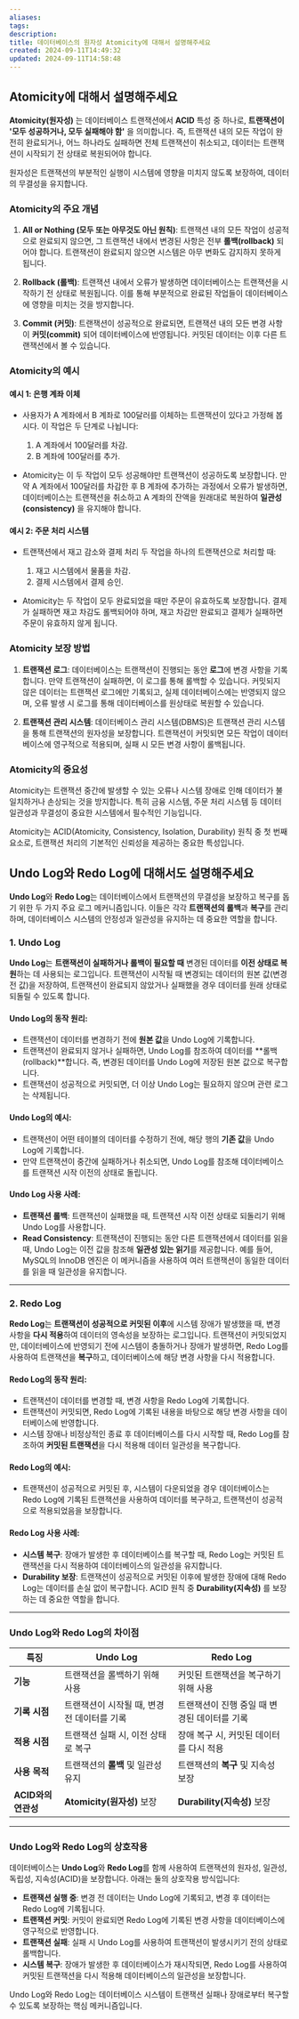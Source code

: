 ```yaml
---
aliases: 
tags: 
description:
title: 데이터베이스의 원자성 Atomicity에 대해서 설명해주세요
created: 2024-09-11T14:49:32
updated: 2024-09-11T14:58:48
---
```


## Atomicity에 대해서 설명해주세요

**Atomicity(원자성)** 는 데이터베이스 트랜잭션에서 **ACID** 특성 중 하나로, **트랜잭션이 '모두 성공하거나, 모두 실패해야 함'** 을 의미합니다. 즉, 트랜잭션 내의 모든 작업이 완전히 완료되거나, 어느 하나라도 실패하면 전체 트랜잭션이 취소되고, 데이터는 트랜잭션이 시작되기 전 상태로 복원되어야 합니다.

원자성은 트랜잭션의 부분적인 실행이 시스템에 영향을 미치지 않도록 보장하여, 데이터의 무결성을 유지합니다.

### Atomicity의 주요 개념

1. **All or Nothing (모두 또는 아무것도 아닌 원칙)**: 트랜잭션 내의 모든 작업이 성공적으로 완료되지 않으면, 그 트랜잭션 내에서 변경된 사항은 전부 **롤백(rollback)** 되어야 합니다. 트랜잭션이 완료되지 않으면 시스템은 아무 변화도 감지하지 못하게 됩니다.
   
2. **Rollback (롤백)**: 트랜잭션 내에서 오류가 발생하면 데이터베이스는 트랜잭션을 시작하기 전 상태로 복원됩니다. 이를 통해 부분적으로 완료된 작업들이 데이터베이스에 영향을 미치는 것을 방지합니다.

3. **Commit (커밋)**: 트랜잭션이 성공적으로 완료되면, 트랜잭션 내의 모든 변경 사항이 **커밋(commit)** 되어 데이터베이스에 반영됩니다. 커밋된 데이터는 이후 다른 트랜잭션에서 볼 수 있습니다.

### Atomicity의 예시

#### 예시 1: 은행 계좌 이체

- 사용자가 A 계좌에서 B 계좌로 100달러를 이체하는 트랜잭션이 있다고 가정해 봅시다. 이 작업은 두 단계로 나뉩니다:
  1. A 계좌에서 100달러를 차감.
  2. B 계좌에 100달러를 추가.
  
- Atomicity는 이 두 작업이 모두 성공해야만 트랜잭션이 성공하도록 보장합니다. 만약 A 계좌에서 100달러를 차감한 후 B 계좌에 추가하는 과정에서 오류가 발생하면, 데이터베이스는 트랜잭션을 취소하고 A 계좌의 잔액을 원래대로 복원하여 **일관성(consistency)** 을 유지해야 합니다.

#### 예시 2: 주문 처리 시스템

- 트랜잭션에서 재고 감소와 결제 처리 두 작업을 하나의 트랜잭션으로 처리할 때:
  1. 재고 시스템에서 물품을 차감.
  2. 결제 시스템에서 결제 승인.
  
- Atomicity는 두 작업이 모두 완료되었을 때만 주문이 유효하도록 보장합니다. 결제가 실패하면 재고 차감도 롤백되어야 하며, 재고 차감만 완료되고 결제가 실패하면 주문이 유효하지 않게 됩니다.

### Atomicity 보장 방법

1. **트랜잭션 로그**: 데이터베이스는 트랜잭션이 진행되는 동안 **로그**에 변경 사항을 기록합니다. 만약 트랜잭션이 실패하면, 이 로그를 통해 롤백할 수 있습니다. 커밋되지 않은 데이터는 트랜잭션 로그에만 기록되고, 실제 데이터베이스에는 반영되지 않으며, 오류 발생 시 로그를 통해 데이터베이스를 원상태로 복원할 수 있습니다.

2. **트랜잭션 관리 시스템**: 데이터베이스 관리 시스템(DBMS)은 트랜잭션 관리 시스템을 통해 트랜잭션의 원자성을 보장합니다. 트랜잭션이 커밋되면 모든 작업이 데이터베이스에 영구적으로 적용되며, 실패 시 모든 변경 사항이 롤백됩니다.

### Atomicity의 중요성

Atomicity는 트랜잭션 중간에 발생할 수 있는 오류나 시스템 장애로 인해 데이터가 불일치하거나 손상되는 것을 방지합니다. 특히 금융 시스템, 주문 처리 시스템 등 데이터 일관성과 무결성이 중요한 시스템에서 필수적인 기능입니다.

Atomicity는 ACID(Atomicity, Consistency, Isolation, Durability) 원칙 중 첫 번째 요소로, 트랜잭션 처리의 기본적인 신뢰성을 제공하는 중요한 특성입니다.

## Undo Log와 Redo Log에 대해서도 설명해주세요

**Undo Log**와 **Redo Log**는 데이터베이스에서 트랜잭션의 무결성을 보장하고 복구를 돕기 위한 두 가지 주요 로그 메커니즘입니다. 이들은 각각 **트랜잭션의 롤백**과 **복구**를 관리하며, 데이터베이스 시스템의 안정성과 일관성을 유지하는 데 중요한 역할을 합니다.

### 1. **Undo Log**

**Undo Log**는 **트랜잭션이 실패하거나 롤백이 필요할 때** 변경된 데이터를 **이전 상태로 복원**하는 데 사용되는 로그입니다. 트랜잭션이 시작될 때 변경되는 데이터의 원본 값(변경 전 값)을 저장하여, 트랜잭션이 완료되지 않았거나 실패했을 경우 데이터를 원래 상태로 되돌릴 수 있도록 합니다.

#### Undo Log의 동작 원리:

- 트랜잭션이 데이터를 변경하기 전에 **원본 값**을 Undo Log에 기록합니다.
- 트랜잭션이 완료되지 않거나 실패하면, Undo Log를 참조하여 데이터를 **롤백(rollback)**합니다. 즉, 변경된 데이터를 Undo Log에 저장된 원본 값으로 복구합니다.
- 트랜잭션이 성공적으로 커밋되면, 더 이상 Undo Log는 필요하지 않으며 관련 로그는 삭제됩니다.

#### Undo Log의 예시:

- 트랜잭션이 어떤 테이블의 데이터를 수정하기 전에, 해당 행의 **기존 값**을 Undo Log에 기록합니다.
- 만약 트랜잭션이 중간에 실패하거나 취소되면, Undo Log를 참조해 데이터베이스를 트랜잭션 시작 이전의 상태로 돌립니다.

#### Undo Log 사용 사례:

- **트랜잭션 롤백**: 트랜잭션이 실패했을 때, 트랜잭션 시작 이전 상태로 되돌리기 위해 Undo Log를 사용합니다.
- **Read Consistency**: 트랜잭션이 진행되는 동안 다른 트랜잭션에서 데이터를 읽을 때, Undo Log는 이전 값을 참조해 **일관성 있는 읽기**를 제공합니다. 예를 들어, MySQL의 InnoDB 엔진은 이 메커니즘을 사용하여 여러 트랜잭션이 동일한 데이터를 읽을 때 일관성을 유지합니다.

---

### 2. **Redo Log**

**Redo Log**는 **트랜잭션이 성공적으로 커밋된 이후**에 시스템 장애가 발생했을 때, 변경 사항을 **다시 적용**하여 데이터의 영속성을 보장하는 로그입니다. 트랜잭션이 커밋되었지만, 데이터베이스에 반영되기 전에 시스템이 충돌하거나 장애가 발생하면, Redo Log를 사용하여 트랜잭션을 **복구**하고, 데이터베이스에 해당 변경 사항을 다시 적용합니다.

#### Redo Log의 동작 원리:

- 트랜잭션이 데이터를 변경할 때, 변경 사항을 Redo Log에 기록합니다.
- 트랜잭션이 커밋되면, Redo Log에 기록된 내용을 바탕으로 해당 변경 사항을 데이터베이스에 반영합니다.
- 시스템 장애나 비정상적인 종료 후 데이터베이스를 다시 시작할 때, Redo Log를 참조하여 **커밋된 트랜잭션**을 다시 적용해 데이터 일관성을 복구합니다.

#### Redo Log의 예시:

- 트랜잭션이 성공적으로 커밋된 후, 시스템이 다운되었을 경우 데이터베이스는 Redo Log에 기록된 트랜잭션을 사용하여 데이터를 복구하고, 트랜잭션이 성공적으로 적용되었음을 보장합니다.

#### Redo Log 사용 사례:

- **시스템 복구**: 장애가 발생한 후 데이터베이스를 복구할 때, Redo Log는 커밋된 트랜잭션을 다시 적용하여 데이터베이스의 일관성을 유지합니다.
- **Durability 보장**: 트랜잭션이 성공적으로 커밋된 이후에 발생한 장애에 대해 Redo Log는 데이터를 손실 없이 복구합니다. ACID 원칙 중 **Durability(지속성)** 를 보장하는 데 중요한 역할을 합니다.

---

### Undo Log와 Redo Log의 차이점

| 특징                  | Undo Log                                   | Redo Log                                  |
|-----------------------|--------------------------------------------|-------------------------------------------|
| **기능**              | 트랜잭션을 롤백하기 위해 사용               | 커밋된 트랜잭션을 복구하기 위해 사용      |
| **기록 시점**         | 트랜잭션이 시작될 때, 변경 전 데이터를 기록  | 트랜잭션이 진행 중일 때 변경된 데이터를 기록 |
| **적용 시점**         | 트랜잭션 실패 시, 이전 상태로 복구           | 장애 복구 시, 커밋된 데이터를 다시 적용   |
| **사용 목적**         | 트랜잭션의 **롤백** 및 일관성 유지            | 트랜잭션의 **복구** 및 지속성 보장         |
| **ACID와의 연관성**   | **Atomicity(원자성)** 보장                    | **Durability(지속성)** 보장                |

---

### Undo Log와 Redo Log의 상호작용

데이터베이스는 **Undo Log**와 **Redo Log**를 함께 사용하여 트랜잭션의 원자성, 일관성, 독립성, 지속성(ACID)을 보장합니다. 아래는 둘의 상호작용 방식입니다:

- **트랜잭션 실행 중**: 변경 전 데이터는 Undo Log에 기록되고, 변경 후 데이터는 Redo Log에 기록됩니다.
- **트랜잭션 커밋**: 커밋이 완료되면 Redo Log에 기록된 변경 사항을 데이터베이스에 영구적으로 반영합니다.
- **트랜잭션 실패**: 실패 시 Undo Log를 사용하여 트랜잭션이 발생시키기 전의 상태로 롤백합니다.
- **시스템 복구**: 장애가 발생한 후 데이터베이스가 재시작되면, Redo Log를 사용하여 커밋된 트랜잭션을 다시 적용해 데이터베이스의 일관성을 보장합니다.

Undo Log와 Redo Log는 데이터베이스 시스템이 트랜잭션 실패나 장애로부터 복구할 수 있도록 보장하는 핵심 메커니즘입니다.
